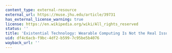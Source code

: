 ```yaml
---
content_type: external-resource
external_url: https://muse.jhu.edu/article/39731
has_external_license_warning: true
license: https://en.wikipedia.org/wiki/All_rights_reserved
status: ''
title: 'Existential Technology: Wearable Computing Is Not the Real Issue!'
uid: df4c6acb-f9bc-4df2-b599-7c95be5b4076
wayback_url: ''
---
```

